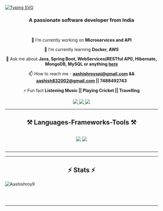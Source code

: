 
[![Typing SVG](https://readme-typing-svg.herokuapp.com?font=Righteous&size=35&center=true&vCenter=true&width=500&height=70&duration=4000&lines=Hi+There!+👋;I'm+Aashish+Roy)](https://git.io/typing-svg)


<h3 align="center">A passionate software developer from India </h3>

<br/>


<div align="center">
 
 🔭 I’m currently working on **Microservices and API**
 
 🌱 I’m currently learning **Docker, AWS**

💬 Ask me about **Java, Spring Boot, WebServices(RESTful API), Hibernate, MongoDB, MySQL or anything [here](https://www.linkedin.com/in/aashish-roy-32981227a?utm_source=share&utm_campaign=share_via&utm_content=profile&utm_medium=android_app/)**

📫 How to reach me - **aashishroyspj@gmail.com  && aashish832002@gmail.com || 7488492743**

⚡ Fun fact **Listening Music || Playing Cricket || Travelling**

 </div>
 
<div align="center"> 
  <a href="aashishroyspj@gmail.com ">
    <img src="https://img.shields.io/badge/Gmail-333333?style=for-the-badge&logo=gmail&logoColor=red" />
  </a>
<a href="https://www.linkedin.com/in/aashish-roy-32981227a?utm_source=share&utm_campaign=share_via&utm_content=profile&utm_medium=android_app/" target="_blank">
  <img src="https://img.shields.io/badge/LinkedIn-0077B5?style=for-the-badge&logo=linkedin&logoColor=white" target="_blank" />
</a>

  <a href="C:/Users/HP/Desktop/Aashish-potfolio/Aashish-portfolio-file/index.html" target="_blank">
     <img src="https://img.shields.io/badge/Portfolio-FF5722?style=for-the-badge&logo=todoist&logoColor=white" target="_blank" /> <!-- sqlite, safari, google-chrome are other good icon options -->
  </a>
</div>

 <hr/>
 
<h2 align="center">⚒️ Languages-Frameworks-Tools ⚒️</h2>
<br/>
<div align="center">
    <img src="https://skillicons.dev/icons?i=java,bootstrap,html,css,vscode,github,figma,tailwind,git" />
    <img src="https://skillicons.dev/icons?i=C++,javascript,mongodb,c,java,mysql" /><br>
</div>

<br/>
<hr/>


<hr/>

<h2 align="center">⚡ Stats ⚡</h2>
<p>
<img align="center" src="https://github-readme-streak-stats.herokuapp.com/?user=Aashishroy9&" alt="Aashishroy9"/>
</p>


<br/><br/>

<hr/>

<br/>

